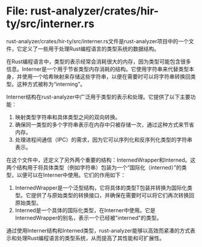 # File: rust-analyzer/crates/hir-ty/src/interner.rs

rust-analyzer/crates/hir-ty/src/interner.rs文件是rust-analyzer项目中的一个文件，它定义了一些用于处理Rust编程语言的类型系统的数据结构。

在Rust编程语言中，类型的表示经常会消耗很大的内存，因为类型可能包含很多信息。Interner是一个用于节省类型内存消耗的结构。它使用字符串来代替类型本身，并使用一个哈希映射来存储这些字符串，以便在需要时可以将字符串转换回类型。这种方式被称为“interning”。

Interner结构在rust-analyzer中广泛用于类型的表示和处理。它提供了以下主要功能：
1. 映射类型字符串和具体类型之间的双向转换。
2. 确保同一类型的多个字符串表示在内存中只被存储一次，通过这种方式来节省内存。
3. 处理进程间通信（IPC）的需求，因为它可以序列化和反序列化类型的字符串表示。

在这个文件中，还定义了另外两个重要的结构：InternedWrapper和Interned<T>。这两个结构用于将具体类型（例如字符串）包装为一个“国际化（interned）”的类型，以便可以在Interner中使用。它们的作用如下：
1. InternedWrapper<T>是一个泛型结构，它将具体的类型T包装并转换为国际化类型。它提供了与原始类型的转换接口，并确保在需要时可以将它们再次转换回原始类型。
2. Interned<T>是一个具体的国际化类型，在Interner中使用。它是InternedWrapper<T>的别名，表示一个已经被"interned"的类型。

通过使用Interner结构和Interned类型，rust-analyzer能够以高效而紧凑的方式表示和处理Rust编程语言的类型系统，从而提高了其性能和可扩展性。

